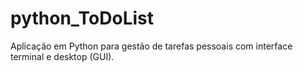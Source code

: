 # python_ToDoList
Aplicação em Python para gestão de tarefas pessoais com interface terminal e desktop (GUI).
